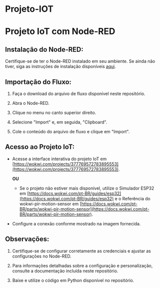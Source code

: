 # Projeto-IOT

# Projeto IoT com Node-RED

## Instalação do Node-RED:

Certifique-se de ter o Node-RED instalado em seu ambiente. Se ainda não tiver, siga as instruções de instalação disponíveis [aqui](https://nodered.org/docs/getting-started/installation).

## Importação do Fluxo:

1. Faça o download do arquivo de fluxo disponível neste repositório.

2. Abra o Node-RED.

3. Clique no menu no canto superior direito.

4. Selecione "Import" e, em seguida, "Clipboard".

5. Cole o conteúdo do arquivo de fluxo e clique em "Import".

## Acesso ao Projeto IoT:

- Acesse a interface interativa do projeto IoT em [https://wokwi.com/projects/377769572783895553](https://wokwi.com/projects/377769572783895553).

   **OU**

  - Se o projeto não estiver mais disponível, utilize o Simulador ESP32 em [https://docs.wokwi.com/pt-BR/guides/esp32](https://docs.wokwi.com/pt-BR/guides/esp32) e o Referência do wokwi-pir-motion-sensor em [https://docs.wokwi.com/pt-BR/parts/wokwi-pir-motion-sensor](https://docs.wokwi.com/pt-BR/parts/wokwi-pir-motion-sensor).

- Configure a conexão conforme mostrado na imagem fornecida.

## Observações:

1. Certifique-se de configurar corretamente as credenciais e ajustar as configurações no Node-RED.

2. Para informações detalhadas sobre a configuração e personalização, consulte a documentação incluída neste repositório.

3. Baixe e utilize o código em Python disponível no repositório.
